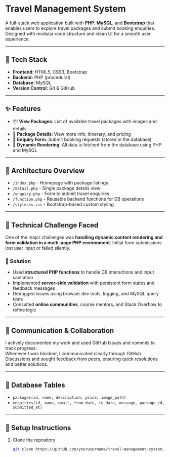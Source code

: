# **Travel Management System**

A full-stack web application built with **PHP**, **MySQL**, and **Bootstrap** that enables users to explore travel packages and submit booking enquiries. Designed with modular code structure and clean UI for a smooth user experience.

---

## **🧰 Tech Stack**

- **Frontend:** HTML5, CSS3, Bootstrap  
- **Backend:** PHP (procedural)  
- **Database:** MySQL  
- **Version Control:** Git & GitHub  

---

## **✨ Features**

- 📦 **View Packages**: List of available travel packages with images and details  
- 📄 **Package Details**: View more info, itinerary, and pricing  
- 📨 **Enquiry Form**: Submit booking requests (stored in the database)  
- 🧾 **Dynamic Rendering**: All data is fetched from the database using PHP and MySQL

---

## **📐 Architecture Overview**

- `/index.php` - Homepage with package listings  
- `/detail.php` - Single package details view  
- `/enquiry.php` - Form to submit travel enquiries  
- `/function.php` - Reusable backend functions for DB operations  
- `/stylecss.css` - Bootstrap-based custom styling  

---

## **🧠 Technical Challenge Faced**

One of the major challenges was **handling dynamic content rendering and form validation in a multi-page PHP environment**. Initial form submissions lost user input or failed silently.

### **🔧 Solution**

- Used **structured PHP functions** to handle DB interactions and input sanitation  
- Implemented **server-side validation** with persistent form states and feedback messages  
- Debugged issues using browser dev tools, logging, and MySQL query tests  
- Consulted **online communities**, course mentors, and Stack Overflow to refine logic

---

## **🤝 Communication & Collaboration**

I actively documented my work and used GitHub Issues and commits to track progress.  
Whenever I was blocked, I communicated clearly through GitHub Discussions and sought feedback from peers, ensuring quick resolutions and better solutions.

---

## **🧪 Database Tables**

- `packages(id, name, description, price, image_path)`  
- `enquiries(id, name, email, from_date, to_date, message, package_id, submitted_at)`

---

## **🚀 Setup Instructions**

1. Clone the repository  
   ```bash
   git clone https://github.com/yourusername/travel-management-system.git
